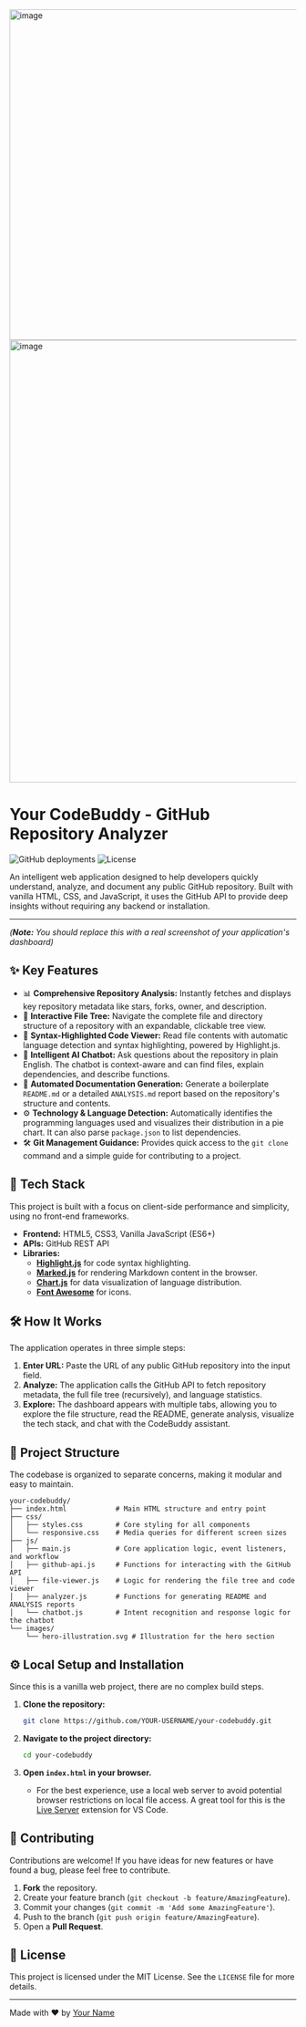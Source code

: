 <img width="1870" height="580" alt="image" src="https://github.com/user-attachments/assets/a12d9544-2b5a-4b8c-ac80-63ffa69ccd7b" />
<img width="1879" height="776" alt="image" src="https://github.com/user-attachments/assets/b7c603a7-78eb-4b45-ab15-92c4c463c495" />

# Your CodeBuddy - GitHub Repository Analyzer

![GitHub deployments](https://img.shields.io/github/deployments/YOUR-USERNAME/your-codebuddy/github-pages?label=Live%20Demo&logo=github)
![License](https://img.shields.io/badge/license-MIT-blue.svg)

An intelligent web application designed to help developers quickly understand, analyze, and document any public GitHub repository. Built with vanilla HTML, CSS, and JavaScript, it uses the GitHub API to provide deep insights without requiring any backend or installation.



---

 
*(**Note:** You should replace this with a real screenshot of your application's dashboard)*

## ✨ Key Features

-   📊 **Comprehensive Repository Analysis:** Instantly fetches and displays key repository metadata like stars, forks, owner, and description.
-   🌳 **Interactive File Tree:** Navigate the complete file and directory structure of a repository with an expandable, clickable tree view.
-   🎨 **Syntax-Highlighted Code Viewer:** Read file contents with automatic language detection and syntax highlighting, powered by Highlight.js.
-   🤖 **Intelligent AI Chatbot:** Ask questions about the repository in plain English. The chatbot is context-aware and can find files, explain dependencies, and describe functions.
-   📝 **Automated Documentation Generation:** Generate a boilerplate `README.md` or a detailed `ANALYSIS.md` report based on the repository's structure and contents.
-   ⚙️ **Technology & Language Detection:** Automatically identifies the programming languages used and visualizes their distribution in a pie chart. It can also parse `package.json` to list dependencies.
-   🛠️ **Git Management Guidance:** Provides quick access to the `git clone` command and a simple guide for contributing to a project.

## 🚀 Tech Stack

This project is built with a focus on client-side performance and simplicity, using no front-end frameworks.

-   **Frontend:** HTML5, CSS3, Vanilla JavaScript (ES6+)
-   **APIs:** GitHub REST API
-   **Libraries:**
    -   [**Highlight.js**](https://highlightjs.org/) for code syntax highlighting.
    -   [**Marked.js**](https://marked.js.org/) for rendering Markdown content in the browser.
    -   [**Chart.js**](https://www.chartjs.org/) for data visualization of language distribution.
    -   [**Font Awesome**](https://fontawesome.com/) for icons.

## 🛠️ How It Works

The application operates in three simple steps:

1.  **Enter URL:** Paste the URL of any public GitHub repository into the input field.
2.  **Analyze:** The application calls the GitHub API to fetch repository metadata, the full file tree (recursively), and language statistics.
3.  **Explore:** The dashboard appears with multiple tabs, allowing you to explore the file structure, read the README, generate analysis, visualize the tech stack, and chat with the CodeBuddy assistant.

## 📁 Project Structure

The codebase is organized to separate concerns, making it modular and easy to maintain.

```
your-codebuddy/
├── index.html            # Main HTML structure and entry point
├── css/
│   ├── styles.css        # Core styling for all components
│   └── responsive.css    # Media queries for different screen sizes
├── js/
│   ├── main.js           # Core application logic, event listeners, and workflow
│   ├── github-api.js     # Functions for interacting with the GitHub API
│   ├── file-viewer.js    # Logic for rendering the file tree and code viewer
│   ├── analyzer.js       # Functions for generating README and ANALYSIS reports
│   └── chatbot.js        # Intent recognition and response logic for the chatbot
└── images/
    └── hero-illustration.svg # Illustration for the hero section
```

## ⚙️ Local Setup and Installation

Since this is a vanilla web project, there are no complex build steps.

1.  **Clone the repository:**
    ```bash
    git clone https://github.com/YOUR-USERNAME/your-codebuddy.git
    ```

2.  **Navigate to the project directory:**
    ```bash
    cd your-codebuddy
    ```

3.  **Open `index.html` in your browser.**
    -   For the best experience, use a local web server to avoid potential browser restrictions on local file access. A great tool for this is the [Live Server](https://marketplace.visualstudio.com/items?itemName=ritwickdey.LiveServer) extension for VS Code.

## 🤝 Contributing

Contributions are welcome! If you have ideas for new features or have found a bug, please feel free to contribute.

1.  **Fork** the repository.
2.  Create your feature branch (`git checkout -b feature/AmazingFeature`).
3.  Commit your changes (`git commit -m 'Add some AmazingFeature'`).
4.  Push to the branch (`git push origin feature/AmazingFeature`).
5.  Open a **Pull Request**.

## 📄 License

This project is licensed under the MIT License. See the `LICENSE` file for more details.

---
Made with ❤️ by [Your Name](https://github.com/YOUR-USERNAME)


